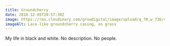 ```yaml
---
title: Groundcherry
date: 2018-12-05T20:57:30Z
image: https://res.cloudinary.com/growdigital/image/upload/q_70,w_736/v1543875129/ground-gooseberry-D1451203.jpg
imageAlt: Lace-like groundcherry casing, on grass
---
```


My life in black and white. No description. No people.
